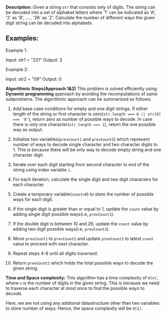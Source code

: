 **Description:**
Given a string `str` that consists only of digits. The string can be decoded into a set of alphabet letters where '1' can be indicated as 'A', '2' as 'B', ... , '26' as 'Z'. Calculate the number of different ways the given digit string can be decoded into alphabets.

## Examples:
Example 1:

Input: str1 = "221"
Output: 3

Example 2: 

Input: str2 = "09"
Output: 0

**Algorithmic Steps(Approach 1&2)**
This problem is solved efficiently using **Dynamic programming** approach by avoiding the recomputations of same subproblems. The algorithmic approach can be summarized as follows: 

   
1. Add base case conditions for empty and one digit strings. If either length of the string or first character is zero(`str.length === 0 || str[0] === '0'`), return zero as number of possible ways to decode. In case there is only one character(`str.length === 1`), return the one possible way as output.
   
2. Initialize two variables(`prevCount1` and `prevCount2`) which represent number of ways to decode single character and two character digits to 1. This is because there will be only way to decode empty string and one character digit.
   
3. Iterate over each digit starting from second character to end of the string using index variable `i`.

4. For each iteration, calculate the single digit and two digit characters for each character.
   
5. Create a temporary variable(`count=0`) to store the number of possible ways for each digit.

6. If the single digit is greater than or equal to 1, update the `count` value by adding single digit possible ways(i.e, `prevCount1`).
   
7. If the double digit is between 10 and 26, update the `count` value by adding two digit possible ways(i.e, `prevCount2`).
      
8. Move `prevCount1` to `prevCount2` and update `prevCount2` to latest `count` value to proceed with next character.

9.   Repeat steps 4-8 until all digits traversed.

10. Return `prevCount2` which holds the total possible ways to decode the given string. 


**Time and Space complexity:**
This algorithm has a time complexity of `O(n)`, where `n` is the number of digits in the given string. This is because we need to traverse each character at most once to find the possible ways to decode. 

Here, we are not using any additonal datastructure other than two variables to store number of ways. Hence, the space complexity will be `O(1)`.

